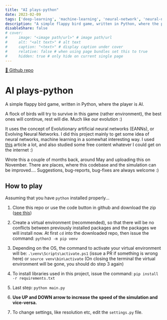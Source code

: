 ```yaml
---
title: "AI plays-python"
date: 2023-02-09
tags: ['deep-learning', 'machine-learning', 'neural-network', 'neural-networks', 'python', 'recurrent-neural-network', 'recurrent-neural-networks']
description: "A simple flappy bird game, written in Python, where the player is AI."
disableShare: false
# cover:
#     image: "<image path/url>" # image path/url
#     alt: "<alt text>" # alt text
#     caption: "<text>" # display caption under cover
#     relative: false # when using page bundles set this to true
#     hidden: true # only hide on current single page
---
```


[🔗 Github repo](https://github.com/dev-abir/aiPlays-python)
# AI plays-python

A simple flappy bird game, written in Python, where the player is AI.

A flock of birds will try to survive in this game (rather environment), the best ones will continue, rest will die. Much like our evolution :)

It uses the concept of Evolutionary artificial neural networks (EANNs), or Evolving Neural Networks. I did this project mainly to get some idea of neural networks, machine learning in a somewhat interesting way. I used [this](https://towardsdatascience.com/evolving-neural-networks-b24517bb3701) article a lot, and also studied some free content whatever I could get on the internet :)

Wrote this a couple of months back, around May and uploading this on November. There are places, where this codebase and the simulation can be improved.... Suggestions, bug-reports, bug-fixes are always welcome :)

## How to play

Assuming that you have `python` installed properly...

1. Clone this repo or use the code button in github and download the zip ([see this](https://docs.github.com/en/repositories/creating-and-managing-repositories/cloning-a-repository#cloning-a-repository))

2. Create a virtual environment (recommended), so that there will be no conflicts between previously installed packages and the packages we will install now. At first `cd` into the downloaded repo, then issue the command: `python3 -m pip venv`

3. Depending on the OS, the command to activate your virtual environment will be: `.\venv\Scripts\activate.ps1` (issue a PR if something is wrong here) or `source venv\bin\activate`
(On closing the terminal the virtual environment will be gone, you should do step 3 again)

4. To install libraries used in this project, issue the command: `pip install -r requirements.txt`

5. Last step: `python main.py`

6. **Use UP and DOWN arrow to increase the speed of the simulation and vice-versa.**

7. To change settings, like resolution etc, edit the `settings.py` file.

